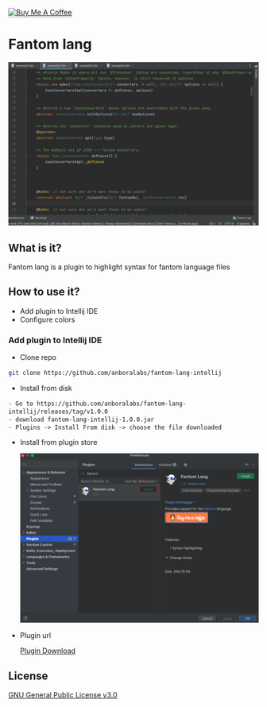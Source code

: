 <a href="https://www.buymeacoffee.com/dalgarins" target="_blank"><img src="https://www.buymeacoffee.com/assets/img/custom_images/orange_img.png" alt="Buy Me A Coffee" style="height: 41px !important;width: 174px !important;box-shadow: 0px 3px 2px 0px rgba(190, 190, 190, 0.5) !important;-webkit-box-shadow: 0px 3px 2px 0px rgba(190, 190, 190, 0.5) !important;" ></a>

# Fantom lang

![Fantom](/images/fantom.png)

## What is it?

Fantom lang is a plugin to highlight syntax for fantom language files

## How to use it?

- Add plugin to Intellij IDE
- Configure colors

### Add plugin to Intellij IDE

- Clone repo

```sh
git clone https://github.com/anboralabs/fantom-lang-intellij
```

- Install from disk

```
- Go to https://github.com/anboralabs/fantom-lang-intellij/releases/tag/v1.0.0
- download fantom-lang-intellij-1.0.0.jar
- Plugins -> Install From disk -> choose the file downloaded
```

- Install from plugin store

  ![Market Place](/images/marketplace.png)

- Plugin url

  [Plugin Download](https://plugins.jetbrains.com/plugin/20289-fantom-lang)

## License

[GNU General Public License v3.0](https://github.com/anboralabs/fantom-lang-intellij/blob/master/LICENSE)
